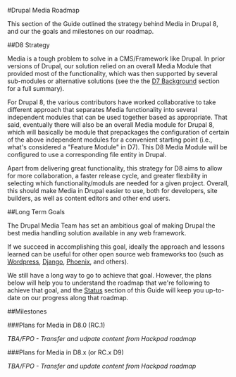 #Drupal Media Roadmap

This section of the Guide outlined the strategy behind Media in Drupal 8, and our the goals and milestones on our roadmap.

##D8  Strategy

Media is a tough problem to solve in a CMS/Framework like Drupal. In prior versions of Drupal, our solution relied on an overall Media Module that provided most of the functionality, which was then supported by several sub-modules or alternative solutions (see the the [D7 Background](background.md) section for a full summary).

For Drupal 8, the various contributors have worked collaborative to take different approach that separates Media functionality into several independent modules that can be used together based as appropriate. That said, eventually there will also be an overall Media module for Drupal 8, which will basically be module that prepackages the configuration of certain of the above independent modules for a convenient starting point (i.e., what's considered a "Feature Module" in D7). This D8 Media Module will be configured to use a corresponding file entity in Drupal.

Apart from delivering great functionality, this strategy for D8 aims to allow for more collaboration, a faster release cycle, and greater flexbility in selecting which functionality/moduls are needed for a given project. Overall, this should make Media in Drupal easier to use, both for developers, site builders, as well as content editors and other end users.

##Long Term Goals 

The Drupal Media Team has set an ambitious goal of making Drupal the best media handling solution available in any web framework.

If we succeed in accomplishing this goal, ideally the approach and lessons learned can be useful for other open source web frameworks too (such as [Wordpress](http://wordpress.org), [Django](https://www.djangoproject.com/), [Phoenix](http://www.phoenixframework.org), and others).

We still have a long way to go to achieve that goal.  However, the plans below will help you to understand the roadmap that we're following to achieve that goal, and the [Status](Status.md) section of this Guide will keep you up-to-date on our progress along that roadmap.

##Milestones


###Plans for Media in D8.0 (RC.1)

*TBA/FPO - Transfer and udpate content from Hackpad roadmap*

###Plans for Media in D8.x (or RC.x D9)

*TBA/FPO - Transfer and update content from Hackpad roadmap*
